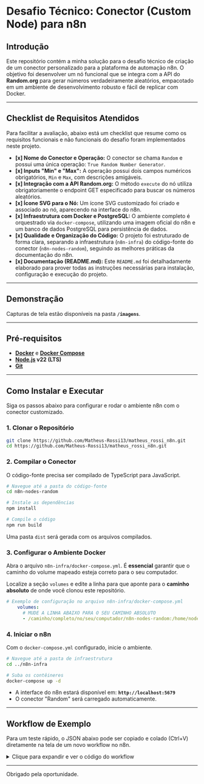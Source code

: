 # Desafio Técnico: Conector (Custom Node) para n8n

## Introdução

Este repositório contém a minha solução para o desafio técnico de criação de um conector personalizado para a plataforma de automação n8n. O objetivo foi desenvolver um nó funcional que se integra com a API do **Random.org** para gerar números verdadeiramente aleatórios, empacotado em um ambiente de desenvolvimento robusto e fácil de replicar com Docker.

---

## Checklist de Requisitos Atendidos

Para facilitar a avaliação, abaixo está um checklist que resume como os requisitos funcionais e não funcionais do desafio foram implementados neste projeto.

-   **[x] Nome do Conector e Operação:** O conector se chama `Random` e possui uma única operação: `True Random Number Generator`.
-   **[x] Inputs "Min" e "Max":** A operação possui dois campos numéricos obrigatórios, `Min` e `Max`, com descrições amigáveis.
-   **[x] Integração com a API Random.org:** O método `execute` do nó utiliza obrigatoriamente o endpoint GET especificado para buscar os números aleatórios.
-   **[x] Ícone SVG para o Nó:** Um ícone SVG customizado foi criado e associado ao nó, aparecendo na interface do n8n.
-   **[x] Infraestrutura com Docker e PostgreSQL:** O ambiente completo é orquestrado via `docker-compose`, utilizando uma imagem oficial do n8n e um banco de dados PostgreSQL para persistência de dados.
-   **[x] Qualidade e Organização do Código:** O projeto foi estruturado de forma clara, separando a infraestrutura (`n8n-infra`) do código-fonte do conector (`n8n-nodes-random`), seguindo as melhores práticas da documentação do n8n.
-   **[x] Documentação (README.md):** Este `README.md` foi detalhadamente elaborado para prover todas as instruções necessárias para instalação, configuração e execução do projeto.

---

## Demonstração

Capturas de tela estão disponíveis na pasta **`/imagens`**.


---

## Pré-requisitos

-   **[Docker](https://www.docker.com/get-started/)** e **[Docker Compose](https://docs.docker.com/compose/install/)**
-   **[Node.js](https://nodejs.org/) v22 (LTS)**
-   **[Git](https://git-scm.com/downloads/)**

---

## Como Instalar e Executar

Siga os passos abaixo para configurar e rodar o ambiente n8n com o conector customizado.

### 1. Clonar o Repositório
```bash
git clone https://github.com/Matheus-Rossi13/matheus_rossi_n8n.git
cd https://github.com/Matheus-Rossi13/matheus_rossi_n8n.git
```

### 2. Compilar o Conector
O código-fonte precisa ser compilado de TypeScript para JavaScript.
```bash
# Navegue até a pasta do código-fonte
cd n8n-nodes-random

# Instale as dependências
npm install

# Compile o código
npm run build
```
Uma pasta `dist` será gerada com os arquivos compilados.

### 3. Configurar o Ambiente Docker

Abra o arquivo `n8n-infra/docker-compose.yml`. É **essencial** garantir que o caminho do volume mapeado esteja correto para o seu computador.

Localize a seção `volumes` e edite a linha para que aponte para o **caminho absoluto** de onde você clonou este repositório.

```yaml
# Exemplo de configuração no arquivo n8n-infra/docker-compose.yml
    volumes:
      # MUDE A LINHA ABAIXO PARA O SEU CAMINHO ABSOLUTO
      - /caminho/completo/no/seu/computador/n8n-nodes-random:/home/node/.n8n/custom/n8n-nodes-random
```

### 4. Iniciar o n8n
Com o `docker-compose.yml` configurado, inicie o ambiente.
```bash
# Navegue até a pasta de infraestrutura
cd ../n8n-infra

# Suba os contêineres
docker-compose up -d
```
- A interface do n8n estará disponível em: **`http://localhost:5679`**
- O conector "Random" será carregado automaticamente.

---

## Workflow de Exemplo

Para um teste rápido, o JSON abaixo pode ser copiado e colado (Ctrl+V) diretamente na tela de um novo workflow no n8n.

<details>
<summary>Clique para expandir e ver o código do workflow</summary>

```json
{
  "name": "Teste do Nó Random",
  "nodes": [
    {
      "parameters": {},
      "id": "5a2781a7-3b95-467b-a178-013346b3f7f2",
      "name": "Manual",
      "type": "n8n-nodes-base.manualTrigger",
      "typeVersion": 1,
      "position": [
        820,
        300
      ]
    },
    {
      "parameters": {
        "min": 1,
        "max": 100
      },
      "id": "d04495c6-764f-4d2c-af84-e408018e69e4",
      "name": "Random",
      "type": "n8n-nodes-random.random",
      "typeVersion": 1,
      "position": [
        1040,
        300
      ]
    }
  ],
  "connections": {
    "Manual": {
      "main": [
        [
          {
            "node": "Random",
            "type": "main",
            "index": 0
          }
        ]
      ]
    }
  },
  "settings": {}, "staticData": null, "pinData": {}, "versionId": "b1b7f04c-d9c0-431f-b51f-5d290238318e", "meta": {}
}
```
</details>

---

Obrigado pela oportunidade.
